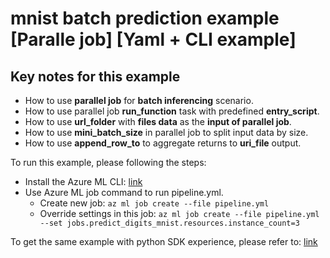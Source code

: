 # mnist batch prediction example \[Paralle job\] \[Yaml + CLI example\]

## Key notes for this example
- How to use **parallel job** for **batch inferencing** scenario.
- How to use parallel job **run_function** task with predefined **entry_script**.
- How to use **url_folder** with **files data** as the **input of parallel job**.
- How to use **mini_batch_size** in parallel job to split input data by size. 
- How to use **append_row_to** to aggregate returns to **uri_file** output.

To run this example, please following the steps:
- Install the Azure ML CLI: [link](https://learn.microsoft.com/en-us/azure/machine-learning/how-to-configure-cli?tabs=public)
- Use Azure ML job command to run pipeline.yml.
    - Create new job: `az ml job create --file pipeline.yml`
    - Override settings in this job: `az ml job create --file pipeline.yml --set jobs.predict_digits_mnist.resources.instance_count=3`

To get the same example with python SDK experience, please refer to: [link](../../../../sdk/python/jobs/parallel/3a_mnist_batch_identification/mnist_batch_prediction.ipynb)